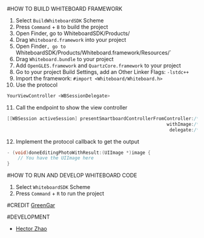 #HOW TO BUILD WHITEBOARD FRAMEWORK
1. Select `BuildWhiteboardSDK` Scheme
2. Press `Command` + `B` to build the project
3. Open Finder, go to WhiteboardSDK/Products/
4. Drag `Whiteboard.framework` into your project
5. Open Finder`, go to `WhiteboardSDK/Products/Whiteboard.framework/Resources/`
6. Drag `Whiteboard.bundle` to your project
7. Add `OpenGLES.framework` and `QuartzCore.framework` to your project
8. Go to your project Build Settings, add an Other Linker Flags: `-lstdc++`
9. Import the framework:
`#import <Whiteboard/Whiteboard.h>`
10. Use the protocol
```Objective-C
YourViewController <WBSessionDelegate>
```
11. Call the endpoint to show the view controller
```Objective-C
[[WBSession activeSession] presentSmartboardControllerFromController:/* your view controller */
                                                           withImage:/* your image to edit */
                                                            delegate:/* callback */];

```
12. Implement the protocol callback to get the output
```Objective-C
- (void)doneEditingPhotoWithResult:(UIImage *)image {
    // You have the UIImage here 
}
```

#HOW TO RUN AND DEVELOP WHITEBOARD CODE

1. Select `WhiteboardSDK` Scheme
2. Press `Command` + `R` to run the project

#CREDIT
[GreenGar](www.greengar.com)

#DEVELOPMENT
* [Hector Zhao](https://github.com/longtrieu)